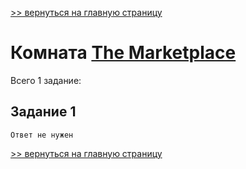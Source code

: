 

[>> вернуться на главную страницу](https://github.com/BEPb/tryhackme/blob/master/README.md)

# Комната [The Marketplace](https://tryhackme.com/r/room/marketplace) 

Всего 1 заданиe:
## Задание 1

```commandline
Ответ не нужен
```

[>> вернуться на главную страницу](https://github.com/BEPb/tryhackme/blob/master/README.md)